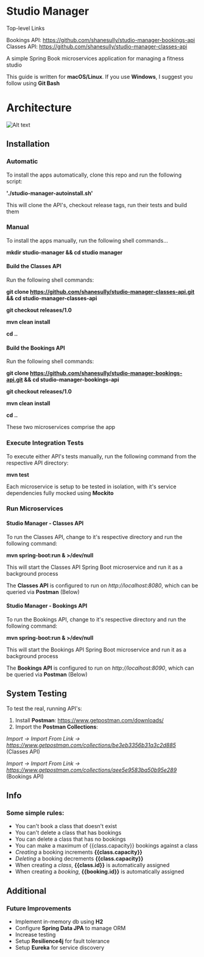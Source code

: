 # Studio Manager

Top-level Links

Bookings API: https://github.com/shanesully/studio-manager-bookings-api
Classes API: https://github.com/shanesully/studio-manager-classes-api

A simple Spring Book microservices application for managing a fitness studio

This guide is written for __macOS/Linux__. If you use __Windows__, I suggest you follow using __Git Bash__

# Architecture

![Alt text](images/studio-manager-serious-architectural-diagram.png?raw=true "Title")

## Installation
### Automatic

To install the apps automatically, clone this repo and run the following script:

__'./studio-manager-autoinstall.sh'__

This will clone the API's, checkout release tags, run their tests and build them

### Manual

To install the apps manually, run the following shell commands...

__mkdir studio-manager && cd studio manager__

#### Build the Classes API

Run the following shell commands:

__git clone https://github.com/shanesully/studio-manager-classes-api.git && cd studio-manager-classes-api__

__git checkout releases/1.0__

__mvn clean install__

__cd ..__

#### Build the Bookings API

Run the following shell commands:

__git clone https://github.com/shanesully/studio-manager-bookings-api.git && cd studio-manager-bookings-api__

__git checkout releases/1.0__

__mvn clean install__

__cd ..__

These two microservices comprise the app

### Execute Integration Tests

To execute either API's tests manually, run the following command from the respective API directory:

__mvn test__

Each microservice is setup to be tested in isolation, with it's service dependencies fully mocked using __Mockito__

### Run Microservices

#### Studio Manager - Classes API

To run the Classes API, change to it's respective directory and run the following command:

__mvn spring-boot:run & >/dev/null__

This will start the Classes API Spring Boot microservice and run it as a background process


The __Classes API__ is configured to run on _http://localhost:8080_, which can be queried via __Postman__ (Below)

#### Studio Manager - Bookings API

To run the Bookings API, change to it's respective directory and run the following command:

__mvn spring-boot:run & >/dev/null__

This will start the Bookings API Spring Boot microservice and run it as a background process

The __Bookings API__ is configured to run on _http://localhost:8090_, which can be queried via __Postman__ (Below)

## System Testing

To test the real, running API's:

1. Install __Postman__: https://www.getpostman.com/downloads/
2. Import the __Postman Collections__:

_Import -> Import From Link -> https://www.getpostman.com/collections/be3eb3356b31a3c2d885_ (Classes API)

_Import -> Import From Link -> https://www.getpostman.com/collections/aee5e9583ba50b95e289_ (Bookings API)

## Info
### Some simple rules:
* You can't book a class that doesn't exist
* You can't delete a class that has bookings
* You can delete a class that has no bookings
* You can make a maximum of {{class.capacity}} bookings against a class
* _Creating_ a booking increments __{{class.capacity}}__
* _Deleting_ a booking decrements __{{class.capacity}}__
* When creating a _class_, __{{class.id}}__ is automatically assigned
* When creating a _booking_, __{{booking.id}}__ is automatically assigned

## Additional
### Future Improvements
* Implement in-memory db using __H2__ 
* Configure __Spring Data JPA__ to manage ORM
* Increase testing
* Setup __Resilience4j__ for fault tolerance
* Setup __Eureka__ for service discovery
